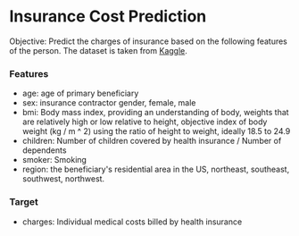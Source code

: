 # Insurance Cost Prediction

Objective: Predict the charges of insurance based on the following features of the person. The dataset is taken from [Kaggle](https://www.kaggle.com/datasets/mirichoi0218/insurance).

### Features

- age: age of primary beneficiary
- sex: insurance contractor gender, female, male
- bmi: Body mass index, providing an understanding of body, weights that are relatively high or low relative to height, objective index of body weight (kg / m ^ 2) using the ratio of height to weight, ideally 18.5 to 24.9
- children: Number of children covered by health insurance / Number of dependents
- smoker: Smoking
- region: the beneficiary's residential area in the US, northeast, southeast, southwest, northwest.

### Target

- charges: Individual medical costs billed by health insurance
